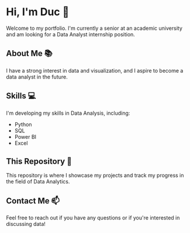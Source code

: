 # Hi, I'm Duc 👋

Welcome to my portfolio. I'm currently a senior at an academic university and am looking for a Data Analyst internship position. 

## About Me 📚

I have a strong interest in data and visualization, and I aspire to become a data analyst in the future.

## Skills 💻

I'm developing my skills in Data Analysis, including:
- Python
- SQL
- Power BI
- Excel

## This Repository 📂

This repository is where I showcase my projects and track my progress in the field of Data Analytics.

## Contact Me 📫

Feel free to reach out if you have any questions or if you're interested in discussing data!


